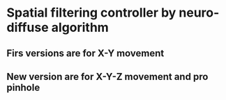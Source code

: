 # Spatial filtering controller by neuro-diffuse algorithm 
## Firs versions are for X-Y movement
## New version are for X-Y-Z movement and pro pinhole